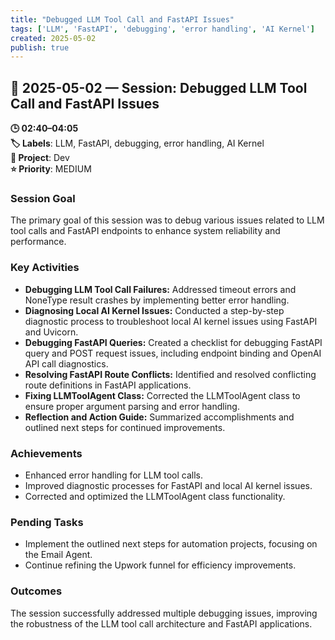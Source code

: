 ```yaml
---
title: "Debugged LLM Tool Call and FastAPI Issues"
tags: ['LLM', 'FastAPI', 'debugging', 'error handling', 'AI Kernel']
created: 2025-05-02
publish: true
---
```


## 📅 2025-05-02 — Session: Debugged LLM Tool Call and FastAPI Issues

**🕒 02:40–04:05**  
**🏷️ Labels**: LLM, FastAPI, debugging, error handling, AI Kernel  
**📂 Project**: Dev  
**⭐ Priority**: MEDIUM  


### Session Goal
The primary goal of this session was to debug various issues related to LLM tool calls and FastAPI endpoints to enhance system reliability and performance.

### Key Activities
- **Debugging LLM Tool Call Failures:** Addressed timeout errors and NoneType result crashes by implementing better error handling.
- **Diagnosing Local AI Kernel Issues:** Conducted a step-by-step diagnostic process to troubleshoot local AI kernel issues using FastAPI and Uvicorn.
- **Debugging FastAPI Queries:** Created a checklist for debugging FastAPI query and POST request issues, including endpoint binding and OpenAI API call diagnostics.
- **Resolving FastAPI Route Conflicts:** Identified and resolved conflicting route definitions in FastAPI applications.
- **Fixing LLMToolAgent Class:** Corrected the LLMToolAgent class to ensure proper argument parsing and error handling.
- **Reflection and Action Guide:** Summarized accomplishments and outlined next steps for continued improvements.

### Achievements
- Enhanced error handling for LLM tool calls.
- Improved diagnostic processes for FastAPI and local AI kernel issues.
- Corrected and optimized the LLMToolAgent class functionality.

### Pending Tasks
- Implement the outlined next steps for automation projects, focusing on the Email Agent.
- Continue refining the Upwork funnel for efficiency improvements.

### Outcomes
The session successfully addressed multiple debugging issues, improving the robustness of the LLM tool call architecture and FastAPI applications.
